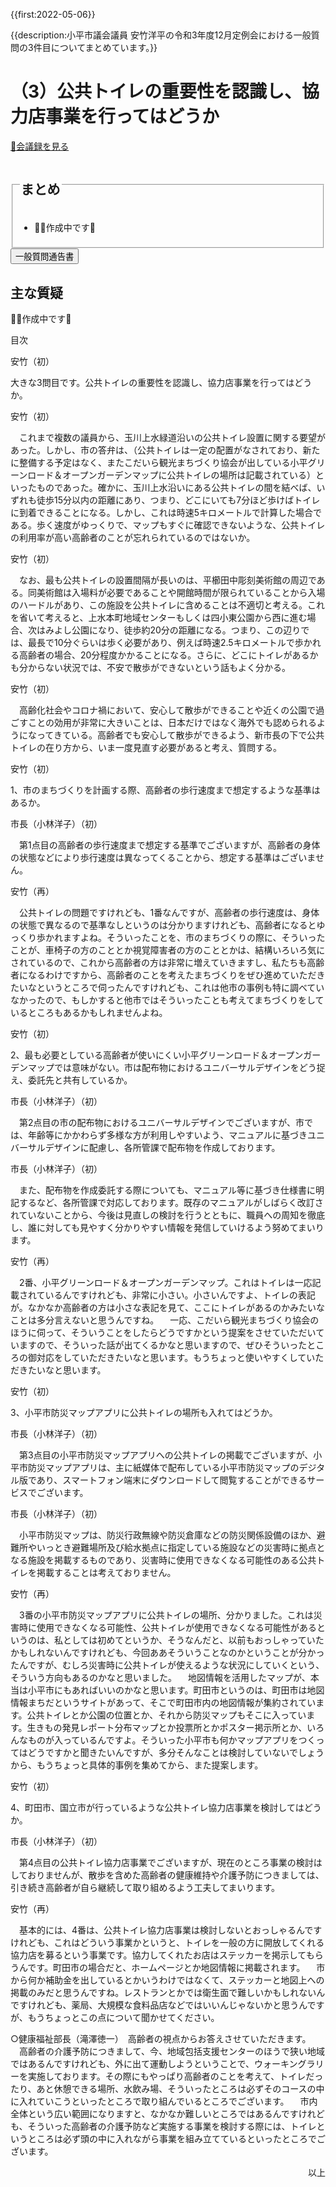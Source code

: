 {{first:2022-05-06}}

{{description:小平市議会議員 安竹洋平の令和3年度12月定例会における一般質問の3件目についてまとめています。}}

# （3）公共トイレの重要性を認識し、協力店事業を行ってはどうか

<p id="read-kaigiroku"><a href="https://ssp.kaigiroku.net/tenant/kodaira/SpMinuteView.html?council_id=1258&schedule_id=4&minute_id=6&is_search=true">📄会議録を見る</a></p>

<fieldset class="pnt">
<legend><h2> まとめ </h2></legend>

- 👷‍♂️作成中です🚧

</fieldset>

<script src="https://documentcloud.adobe.com/view-sdk/main.js" defer></script>
<script type="text/javascript">
const showPDF = (url) => {
    const adobeDCView = new AdobeDC.View({clientId: "897dee58a3dd4a01b1de491cc8e563c3", locale: "ja-JP"});
    const fileName = (url.match(/^(?:[^:\/?#]+:)?(?:\/\/[^\/?#]*)?(?:([^?#]*\/)([^\/?#]*))?(\?[^#]*)?(?:#.*)?$/) ?? [])[2];
    adobeDCView.previewFile({
        content:   {location: {url: url}},
        metaData: {fileName: fileName}
    }, {embedMode: "LIGHT_BOX"});
}
</script>

<button onclick='showPDF("./20211202-ippan-situmon-yasutake-3.pdf")' class="pdf-view-button">
<i class="fa fa-file-pdf-o" aria-hidden="true"></i> 一般質問通告書
</button>


## 主な質疑

👷‍♂️作成中です🚧

<div class="ippan-situgi">

<div class="toc">

目次

</div>


<div class="balloon bl-left">安竹（初）<br><div>

大きな3問目です。公共トイレの重要性を認識し、協力店事業を行ってはどうか。

</div></div>

<div class="balloon bl-left">安竹（初）<br><div>

　これまで複数の議員から、玉川上水緑道沿いの公共トイレ設置に関する要望があった。しかし、市の答弁は、（公共トイレは一定の配置がなされており、新たに整備する予定はなく、またこだいら観光まちづくり協会が出している小平グリーンロード＆オープンガーデンマップに公共トイレの場所は記載されている）といったものであった。確かに、玉川上水沿いにある公共トイレの間を結べば、いずれも徒歩15分以内の距離にあり、つまり、どこにいても7分ほど歩けばトイレに到着できることになる。しかし、これは時速5キロメートルで計算した場合である。歩く速度がゆっくりで、マップもすぐに確認できないような、公共トイレの利用率が高い高齢者のことが忘れられているのではないか。

</div></div>

<div class="balloon bl-left">安竹（初）<br><div>

　なお、最も公共トイレの設置間隔が長いのは、平櫛田中彫刻美術館の周辺である。同美術館は入場料が必要であることや開館時間が限られていることから入場のハードルがあり、この施設を公共トイレに含めることは不適切と考える。これを省いて考えると、上水本町地域センターもしくは四小東公園から西に進む場合、次はみよし公園になり、徒歩約20分の距離になる。つまり、この辺りでは、最長で10分ぐらいは歩く必要があり、例えば時速2.5キロメートルで歩かれる高齢者の場合、20分程度かかることになる。さらに、どこにトイレがあるかも分からない状況では、不安で散歩ができないという話もよく分かる。

</div></div>

<div class="balloon bl-left">安竹（初）<br><div>

　高齢化社会やコロナ禍において、安心して散歩ができることや近くの公園で過ごすことの効用が非常に大きいことは、日本だけではなく海外でも認められるようになってきている。高齢者でも安心して散歩ができるよう、新市長の下で公共トイレの在り方から、いま一度見直す必要があると考え、質問する。

</div></div>

<div class="balloon bl-left">安竹（初）<br><div>

1、市のまちづくりを計画する際、高齢者の歩行速度まで想定するような基準はあるか。

</div></div>

<div class="balloon bl-right">市長（小林洋子）（初）<br><div>

　第1点目の高齢者の歩行速度まで想定する基準でございますが、高齢者の身体の状態などにより歩行速度は異なってくることから、想定する基準はございません。

</div></div>

<div class="balloon bl-left">安竹（再）<br><div>

　公共トイレの問題ですけれども、1番なんですが、高齢者の歩行速度は、身体の状態で異なるので基準なしというのは分かりますけれども、高齢者になるとゆっくり歩かれますよね。そういったことを、市のまちづくりの際に、そういったことが、車椅子の方のこととか視覚障害者の方のこととかは、結構いろいろ気にされているので、これから高齢者の方は非常に増えていきますし、私たちも高齢者になるわけですから、高齢者のことを考えたまちづくりをぜひ進めていただきたいなというところで伺ったんですけれども、これは他市の事例も特に調べていなかったので、もしかすると他市ではそういったことも考えてまちづくりをしているところもあるかもしれませんよね。

</div></div>


<div class="balloon bl-left">安竹（初）<br><div>

2、最も必要としている高齢者が使いにくい小平グリーンロード＆オープンガーデンマップでは意味がない。市は配布物におけるユニバーサルデザインをどう捉え、委託先と共有しているか。

</div></div>

<div class="balloon bl-right">市長（小林洋子）（初）<br><div>

　第2点目の市の配布物におけるユニバーサルデザインでございますが、市では、年齢等にかかわらず多様な方が利用しやすいよう、マニュアルに基づきユニバーサルデザインに配慮し、各所管課で配布物を作成しております。

</div></div>

<div class="balloon bl-right">市長（小林洋子）（初）<br><div>

　また、配布物を作成委託する際についても、マニュアル等に基づき仕様書に明記するなど、各所管課で対応しております。既存のマニュアルがしばらく改訂されていないことから、今後は見直しの検討を行うとともに、職員への周知を徹底し、誰に対しても見やすく分かりやすい情報を発信していけるよう努めてまいります。

</div></div>

<div class="balloon bl-left">安竹（再）<br><div>

　2番、小平グリーンロード＆オープンガーデンマップ。これはトイレは一応記載されているんですけれども、非常に小さい。小さいんですよ、トイレの表記が。なかなか高齢者の方は小さな表記を見て、ここにトイレがあるのかみたいなことは多分言えないと思うんですね。
　一応、こだいら観光まちづくり協会のほうに伺って、そういうことをしたらどうですかという提案をさせていただいていますので、そういった話が出てくるかなと思いますので、ぜひそういったところの御対応をしていただきたいなと思います。もうちょっと使いやすくしていただきたいなと思います。


</div></div>

<div class="balloon bl-left">安竹（初）<br><div>

3、小平市防災マップアプリに公共トイレの場所も入れてはどうか。

</div></div>

<div class="balloon bl-right">市長（小林洋子）（初）<br><div>

　第3点目の小平市防災マップアプリへの公共トイレの掲載でございますが、小平市防災マップアプリは、主に紙媒体で配布している小平市防災マップのデジタル版であり、スマートフォン端末にダウンロードして閲覧することができるサービスでございます。

</div></div>

<div class="balloon bl-right">市長（小林洋子）（初）<br><div>

　小平市防災マップは、防災行政無線や防災倉庫などの防災関係設備のほか、避難所やいっとき避難場所及び給水拠点に指定している施設などの災害時に拠点となる施設を掲載するものであり、災害時に使用できなくなる可能性のある公共トイレを掲載することは考えておりません。

</div></div>


<div class="balloon bl-left">安竹（再）<br><div>

　3番の小平市防災マップアプリに公共トイレの場所、分かりました。これは災害時に使用できなくなる可能性、公共トイレが使用できなくなる可能性があるというのは、私としては初めてというか、そうなんだと、以前もおっしゃっていたかもしれないんですけれども、今回ああそういうことなのかということが分かったんですが、むしろ災害時に公共トイレが使えるような状況にしていくという、そういう方向もあるのかなと思いました。
　地図情報を活用したマップが、本当は小平市にもあればいいのかなと思います。町田市というのは、町田市は地図情報まちだというサイトがあって、そこで町田市内の地図情報が集約されています。公共トイレとか公園の位置とか、それから防災マップもそこに入っています。生きもの発見レポート分布マップとか投票所とかポスター掲示所とか、いろんなものが入っているんですよ。そういった小平市も何かマップアプリをつくってはどうですかと聞きたいんですが、多分そんなことは検討していないでしょうから、もうちょっと具体的事例を集めてから、また提案します。


</div></div>

<div class="balloon bl-left">安竹（初）<br><div>

4、町田市、国立市が行っているような公共トイレ協力店事業を検討してはどうか。

</div></div>

<div class="balloon bl-right">市長（小林洋子）（初）<br><div>

　第4点目の公共トイレ協力店事業でございますが、現在のところ事業の検討はしておりませんが、散歩を含めた高齢者の健康維持や介護予防につきましては、引き続き高齢者が自ら継続して取り組めるよう工夫してまいります。

</div></div>


<div class="balloon bl-left">安竹（再）<br><div>

　基本的には、4番は、公共トイレ協力店事業は検討しないとおっしゃるんですけれども、これはどういう事業かというと、トイレを一般の方に開放してくれる協力店を募るという事業です。協力してくれたお店はステッカーを掲示してもらうんです。町田市の場合だと、ホームページとか地図情報に掲載されます。
　市から何か補助金を出しているとかいうわけではなくて、ステッカーと地図上への掲載のみだと思うんですね。レストランとかでは衛生面で難しいかもしれないんですけれども、薬局、大規模な食料品店などではいいんじゃないかと思うんですが、もうちょっとこの点について聞かせてください。

</div></div>


○健康福祉部長（滝澤徳一）　高齢者の視点からお答えさせていただきます。
　高齢者の介護予防につきまして、今、地域包括支援センターのほうで狭い地域ではあるんですけれども、外に出て運動しようということで、ウォーキングラリーを実施しております。その際にもやっぱり高齢者のことを考えて、トイレだったり、あと休憩できる場所、水飲み場、そういったところは必ずそのコースの中に入れていこうといったところで取り組んでいるところでございます。
　市内全体という広い範囲になりますと、なかなか難しいところではあるんですけれども、そういった高齢者の介護予防など実施する事業を検討する際には、トイレというところは必ず頭の中に入れながら事業を組み立てているといったところでございます。









</div>

<p style="text-align:right">以上</p>